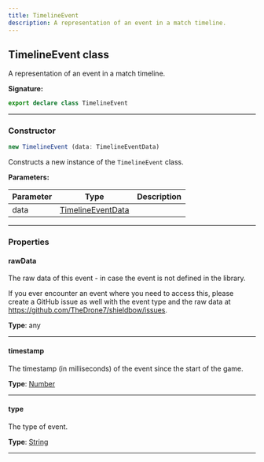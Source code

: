 ```yaml
---
title: TimelineEvent
description: A representation of an event in a match timeline.
---
```


## TimelineEvent class

A representation of an event in a match timeline.

**Signature:**

```ts
export declare class TimelineEvent 
```

---

### Constructor

```ts
new TimelineEvent (data: TimelineEventData)
```

Constructs a new instance of the `TimelineEvent` class.

**Parameters:**

| Parameter | Type | Description |
| --------- | ---- | ----------- |
| data | [TimelineEventData](/api/TimelineEventData.md) |  |
---

### Properties

#### rawData

The raw data of this event - in case the event is not defined in the library.


If you ever encounter an event where you need to access this, please create a GitHub issue as well with the event type and the raw data at https://github.com/TheDrone7/shieldbow/issues.



**Type**: any

---

#### timestamp

The timestamp (in milliseconds) of the event since the start of the game.



**Type**: [Number](https://developer.mozilla.org/en-US/docs/Web/JavaScript/Reference/Global_Objects/Number)

---

#### type

The type of event.



**Type**: [String](https://developer.mozilla.org/en-US/docs/Web/JavaScript/Reference/Global_Objects/String)

---

